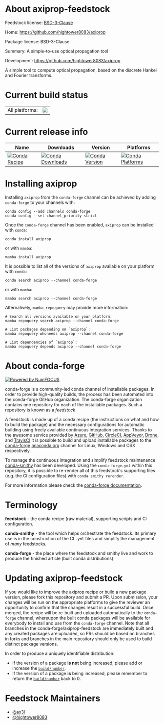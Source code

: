 About axiprop-feedstock
=======================

Feedstock license: [BSD-3-Clause](https://github.com/conda-forge/axiprop-feedstock/blob/main/LICENSE.txt)

Home: https://github.com/hightower8083/axiprop

Package license: BSD-3-Clause

Summary: A simple-to-use optical propagation tool

Development: https://github.com/hightower8083/axiprop

A simple tool to compute optical propagation, based on the discrete Hankel and Fourier transforms.


Current build status
====================


<table><tr><td>All platforms:</td>
    <td>
      <a href="https://dev.azure.com/conda-forge/feedstock-builds/_build/latest?definitionId=21028&branchName=main">
        <img src="https://dev.azure.com/conda-forge/feedstock-builds/_apis/build/status/axiprop-feedstock?branchName=main">
      </a>
    </td>
  </tr>
</table>

Current release info
====================

| Name | Downloads | Version | Platforms |
| --- | --- | --- | --- |
| [![Conda Recipe](https://img.shields.io/badge/recipe-axiprop-green.svg)](https://anaconda.org/conda-forge/axiprop) | [![Conda Downloads](https://img.shields.io/conda/dn/conda-forge/axiprop.svg)](https://anaconda.org/conda-forge/axiprop) | [![Conda Version](https://img.shields.io/conda/vn/conda-forge/axiprop.svg)](https://anaconda.org/conda-forge/axiprop) | [![Conda Platforms](https://img.shields.io/conda/pn/conda-forge/axiprop.svg)](https://anaconda.org/conda-forge/axiprop) |

Installing axiprop
==================

Installing `axiprop` from the `conda-forge` channel can be achieved by adding `conda-forge` to your channels with:

```
conda config --add channels conda-forge
conda config --set channel_priority strict
```

Once the `conda-forge` channel has been enabled, `axiprop` can be installed with `conda`:

```
conda install axiprop
```

or with `mamba`:

```
mamba install axiprop
```

It is possible to list all of the versions of `axiprop` available on your platform with `conda`:

```
conda search axiprop --channel conda-forge
```

or with `mamba`:

```
mamba search axiprop --channel conda-forge
```

Alternatively, `mamba repoquery` may provide more information:

```
# Search all versions available on your platform:
mamba repoquery search axiprop --channel conda-forge

# List packages depending on `axiprop`:
mamba repoquery whoneeds axiprop --channel conda-forge

# List dependencies of `axiprop`:
mamba repoquery depends axiprop --channel conda-forge
```


About conda-forge
=================

[![Powered by
NumFOCUS](https://img.shields.io/badge/powered%20by-NumFOCUS-orange.svg?style=flat&colorA=E1523D&colorB=007D8A)](https://numfocus.org)

conda-forge is a community-led conda channel of installable packages.
In order to provide high-quality builds, the process has been automated into the
conda-forge GitHub organization. The conda-forge organization contains one repository
for each of the installable packages. Such a repository is known as a *feedstock*.

A feedstock is made up of a conda recipe (the instructions on what and how to build
the package) and the necessary configurations for automatic building using freely
available continuous integration services. Thanks to the awesome service provided by
[Azure](https://azure.microsoft.com/en-us/services/devops/), [GitHub](https://github.com/),
[CircleCI](https://circleci.com/), [AppVeyor](https://www.appveyor.com/),
[Drone](https://cloud.drone.io/welcome), and [TravisCI](https://travis-ci.com/)
it is possible to build and upload installable packages to the
[conda-forge](https://anaconda.org/conda-forge) [anaconda.org](https://anaconda.org/)
channel for Linux, Windows and OSX respectively.

To manage the continuous integration and simplify feedstock maintenance
[conda-smithy](https://github.com/conda-forge/conda-smithy) has been developed.
Using the ``conda-forge.yml`` within this repository, it is possible to re-render all of
this feedstock's supporting files (e.g. the CI configuration files) with ``conda smithy rerender``.

For more information please check the [conda-forge documentation](https://conda-forge.org/docs/).

Terminology
===========

**feedstock** - the conda recipe (raw material), supporting scripts and CI configuration.

**conda-smithy** - the tool which helps orchestrate the feedstock.
                   Its primary use is in the construction of the CI ``.yml`` files
                   and simplify the management of *many* feedstocks.

**conda-forge** - the place where the feedstock and smithy live and work to
                  produce the finished article (built conda distributions)


Updating axiprop-feedstock
==========================

If you would like to improve the axiprop recipe or build a new
package version, please fork this repository and submit a PR. Upon submission,
your changes will be run on the appropriate platforms to give the reviewer an
opportunity to confirm that the changes result in a successful build. Once
merged, the recipe will be re-built and uploaded automatically to the
`conda-forge` channel, whereupon the built conda packages will be available for
everybody to install and use from the `conda-forge` channel.
Note that all branches in the conda-forge/axiprop-feedstock are
immediately built and any created packages are uploaded, so PRs should be based
on branches in forks and branches in the main repository should only be used to
build distinct package versions.

In order to produce a uniquely identifiable distribution:
 * If the version of a package **is not** being increased, please add or increase
   the [``build/number``](https://docs.conda.io/projects/conda-build/en/latest/resources/define-metadata.html#build-number-and-string).
 * If the version of a package **is** being increased, please remember to return
   the [``build/number``](https://docs.conda.io/projects/conda-build/en/latest/resources/define-metadata.html#build-number-and-string)
   back to 0.

Feedstock Maintainers
=====================

* [@ax3l](https://github.com/ax3l/)
* [@hightower8083](https://github.com/hightower8083/)

